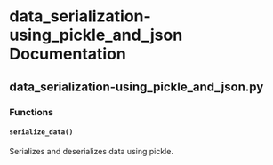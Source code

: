 # data_serialization-using_pickle_and_json Documentation

<!-- BEGIN_PY_DOCS -->
## data_serialization-using_pickle_and_json.py

### Functions

#### `serialize_data()`

Serializes and deserializes data using pickle.


<!-- END_PY_DOCS -->